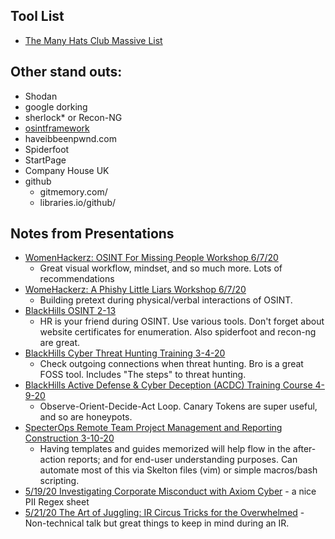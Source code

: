 ## Tool List

- [The Many Hats Club Massive List](https://docs.google.com/spreadsheets/d/1JxBbMt4JvGr--G0Pkl3jP9VDTBunR2uD3_faZXDvhxc/edit#gid=1173396220)

## Other stand outs:

- Shodan
- google dorking
- sherlock\* or Recon-NG
- [osintframework](https://osintframework.com/)
- haveibbeenpwnd.com 
- Spiderfoot
- StartPage
- Company House UK
- github
  - gitmemory.com/<username>
  - libraries.io/github/<username>


## Notes from Presentations

- [WomenHackerz: OSINT For Missing People Workshop 6/7/20](WHzbigOSINT.md)
  - Great visual workflow, mindset, and so much more. Lots of recommendations
- [WomeHackerz: A Phishy Little Liars Workshop 6/7/20](phishyosintWHz.md)
  - Building pretext during physical/verbal interactions of OSINT.
- [BlackHills OSINT 2-13](BlackHills_Webcast[2-13-20]-OSINT.md)
  - HR is your friend during OSINT. Use various tools. Don't forget about website certificates for enumeration. Also spiderfoot and recon-ng are great.
- [BlackHills Cyber Threat Hunting Training 3-4-20](BHCyber_Threat_Hunting_Training.md)
  - Check outgoing connections when threat hunting. Bro is a great FOSS tool. Includes "The steps" to threat hunting.
- [BlackHills Active Defense & Cyber Deception (ACDC) Training Course 4-9-20](BHLongTraining.md)
  - Observe-Orient-Decide-Act Loop. Canary Tokens are super useful, and so are honeypots.
- [SpecterOps Remote Team Project Management and Reporting Construction 3-10-20](SpecterOps_TeamMgmtandReporting.md) 
  - Having templates and guides memorized will help flow in the after-action reports; and for end-user understanding purposes. Can automate most of this via Skelton files (vim) or simple macros/bash scripting.
- [5/19/20 Investigating Corporate Misconduct with Axiom Cyber](InvestigatingCorporateMisconduct.md) - a nice PII Regex sheet
- [5/21/20 The Art of Juggling: IR Circus Tricks for the Overwhelmed](IRCircusTricks.md) - Non-technical talk but great things to keep in mind during an IR.
